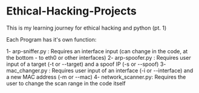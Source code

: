 # Ethical-Hacking-Projects
This is my learning journey for ethical hacking and python (pt. 1)


Each Program has it's own function:

1- arp-sniffer.py : Requires an interface input (can change in the code, at the bottom - to eth0 or other interfaces)
  2- arp-spoofer.py : Requires user input of a target (-t or --target) and a spoof IP (-s or --spoof)
    3- mac_changer.py : Requires user input of an interface (-i or --interface) and a new MAC address (-m or --mac)
      4- network_scanner.py: Requires the user to change the scan range in the code itself
